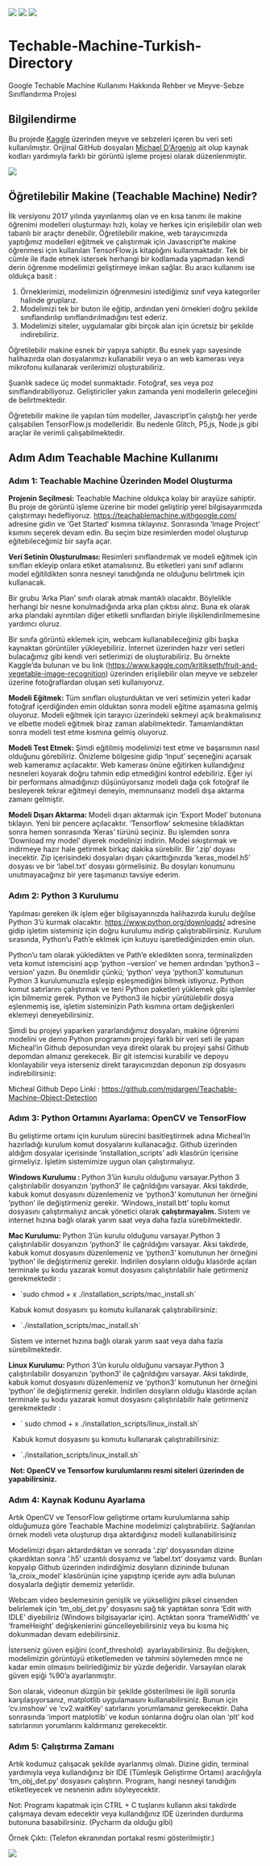 ![](https://img.shields.io/badge/Python-3776AB?style=for-the-badge&logo=python&logoColor=white)
![](https://img.shields.io/badge/TensorFlow-FF6F00?style=for-the-badge&logo=TensorFlow&logoColor=white)
![](https://img.shields.io/badge/OpenCV-27338e?style=for-the-badge&logo=OpenCV&logoColor=white)
![]()
# Techable-Machine-Turkish-Directory
Google Techable Machine Kullanımı Hakkında Rehber ve Meyve-Sebze Sınıflandırma Projesi

<h2> Bilgilendirme </h2>
<p>Bu projede <a href="https://www.kaggle.com/kritikseth/fruit-and-vegetable-image-recognition/">Kaggle</a> üzerinden meyve ve sebzeleri içeren bu veri seti kullanılmıştır. Orijinal GitHub dosyaları <a href="https://github.com/mjdargen/Teachable-Machine-Object-Detection/">Michael D'Argenio</a> ait olup kaynak kodları yardımıyla farklı bir görüntü işleme projesi olarak düzenlenmiştir.</p>
<img src="img/3.png">
<h2> Öğretilebilir Makine (Teachable Machine) Nedir?</h2>
<p>İlk versiyonu 2017 yılında yayınlanmış olan ve en kısa tanımı ile makine öğrenimi modelleri oluşturmayı hızlı, kolay ve herkes için erişilebilir olan web tabanlı bir araçtır denebilir. Öğretilebilir makine, web tarayıcımızda yaptığımız modelleri eğitmek ve çalıştırmak için Javascript’te makine öğrenmesi için kullanılan TensorFlow.js kitaplığını kullanmaktadır. Tek bir cümle ile ifade etmek istersek herhangi bir kodlamada yapmadan kendi derin öğrenme modelimizi geliştirmeye imkan sağlar. Bu aracı kullanımı ise oldukça basit :</p>
<p> <ol>
    <li>Örneklerimizi, modelimizin öğrenmesini istediğimiz sınıf veya kategoriler halinde gruplarız.</li>
    <li>Modelimizi tek bir buton ile eğitip, ardından yeni örnekleri doğru şekilde sınıflandırılıp sınıflandırılmadığını test ederiz.</li>
    <li>Modelimizi siteler, uygulamalar gibi birçok alan için ücretsiz bir şekilde indirebiliriz.</li>
  </ol>
<p> Öğretilebilir makine esnek bir yapıya sahiptir. Bu esnek yapı sayesinde halihazırda olan dosyalarımızı kullanabilir veya o an web kamerası veya mikrofonu kullanarak verilerimizi oluşturabiliriz.</p>  
<p> Şuanlık sadece üç model sunmaktadır. Fotoğraf, ses veya poz sınıflandırabiliyoruz. Geliştiriciler yakın zamanda yeni modellerin geleceğini de belirtmektedir.</p>  
<p> Öğretebilir makine ile yapılan tüm modeller, Javascript’in çalıştığı her yerde çalışabilen TensorFlow.js modelleridir. Bu nedenle Glitch, P5,js, Node.js gibi araçlar ile verimli çalışabilmektedir.</p>  

<h2> Adım Adım Teachable Machine Kullanımı</h2>

<h3>Adım 1: Teachable Machine Üzerinden Model Oluşturma</h3>
<p><strong>Projenin Se&ccedil;ilmesi:</strong> Teachable Machine olduk&ccedil;a kolay bir aray&uuml;ze sahiptir. Bu proje de g&ouml;r&uuml;nt&uuml; işleme &uuml;zerine bir model geliştirip yerel bilgisayarımızda &ccedil;alıştırmayı hedefliyoruz. <a href="https://teachablemachine.withgoogle.com/">https://teachablemachine.withgoogle.com/</a> adresine gidin ve &lsquo;Get Started&rsquo; kısmına tıklayınız. Sonrasında &lsquo;Image Project&rsquo; ksımını se&ccedil;erek devam edin. Bu se&ccedil;im bize resimlerden model oluşturup eğitebileceğimiz bir sayfa a&ccedil;ar.</p>
<p><strong>Veri Setinin Oluşturulması: </strong>Resimleri sınıflandırmak ve modeli eğitmek i&ccedil;in sınıfları ekleyip onlara etiket atamalısınız. Bu etiketleri yani sınıf adlarını model eğitildikten sonra nesneyi tanıdığında ne olduğunu belirtmek i&ccedil;in kullanacak.</p>
<p>Bir grubu &lsquo;Arka Plan&rsquo; sınıfı olarak atmak mantıklı olacaktır. B&ouml;ylelikle herhangi bir nesne konulmadığında arka plan &ccedil;ıktısı alırız. Buna ek olarak arka plandaki ayrıntıları diğer etiketli sınıflardan biriyle ilişkilendirilmemesine yardımcı oluruz.</p>
<p>Bir sınıfa g&ouml;r&uuml;nt&uuml; eklemek i&ccedil;in, webcam kullanabileceğiniz gibi başka kaynaktan g&ouml;r&uuml;nt&uuml;ler y&uuml;kleyebiliriz. İnternet &uuml;zerinden hazır veri setleri bulacağımız gibi kendi veri setlerimizi de oluşturabiliriz. Bu &ouml;rnekte Kaggle&rsquo;da bulunan ve bu link (<a href="https://www.kaggle.com/kritikseth/fruit-and-vegetable-image-recognition">https://www.kaggle.com/kritikseth/fruit-and-vegetable-image-recognition</a>) &uuml;zerinden erişilebilir olan meyve ve sebzeler &uuml;zerine fotoğraflardan oluşan seti kullanıyoruz.</p>
<p><strong>Modeli Eğitmek: </strong>T&uuml;m sınıfları oluşturduktan ve veri setimizin yeteri kadar fotoğraf i&ccedil;erdiğinden emin olduktan sonra modeli eğitme aşamasına gelmiş oluyoruz. Modeli eğitmek i&ccedil;in tarayıcı &uuml;zerindeki sekmeyi a&ccedil;ık bırakmalısınız ve elbette modeli eğitmek biraz zaman alabilmektedir. Tamamlandıktan sonra modeli test etme kısmına gelmiş oluyoruz.</p>
<p><strong>Modeli Test Etmek: </strong>Şimdi eğitilmiş modelimizi test etme ve başarısının nasıl olduğunu g&ouml;rebiliriz. &Ouml;nizleme b&ouml;lgesine gidip &lsquo;Input&rsquo; se&ccedil;eneğini a&ccedil;arsak web kameramız a&ccedil;ılacaktır. Web kamerası &ouml;n&uuml;ne eğitirken kullandığınız nesneleri koyarak doğru tahmin edip etmediğini kontrol edebiliriz. Eğer iyi bir performans almadığınızı d&uuml;ş&uuml;n&uuml;yorsanız modeli dağa &ccedil;ok fotoğraf ile besleyerek tekrar eğitmeyi deneyin, memnunsanız modeli dışa aktarma zamanı gelmiştir.</p>
<p><strong>Modeli Dışarı Aktarma: </strong>Modeli dışarı aktarmak i&ccedil;in &lsquo;Export Model&rsquo; butonuna tıklayın. Yeni bir pencere a&ccedil;ılacaktır. &lsquo;Tensorflow&rsquo; sekmesine tıkladıktan sonra hemen sonrasında &lsquo;Keras&rsquo; t&uuml;r&uuml;n&uuml; se&ccedil;iniz. Bu işlemden sonra &lsquo;Download my model&rsquo; diyerek modelinizi indirin. Modei sıkıştırmak ve indirmeye hazır hale getirmek birka&ccedil; dakika s&uuml;rebilir. Bir &lsquo;.zip&rsquo; doyası inecektir. Zip i&ccedil;erisindeki dosyaları dışarı &ccedil;ıkarttığınızda &lsquo;keras_model.h5&rsquo; dosyası ve bir &lsquo;label.txt&rsquo; dosyası g&ouml;rmelisiniz. Bu dosyları konumunu unutmayacağınız bir yere taşımanızı tavsiye ederim.</p>

<h3>Adım 2: Python 3 Kurulumu</h3>
<p>Yapılması gereken ilk işlem eğer bilgisayarınızda halihazırda kurulu değilse Python 3&rsquo;&uuml; kurmak olacaktır. <a href="https://www.python.org/downloads/">https://www.python.org/downloads/</a> adresine gidip işletim sisteminiz i&ccedil;in doğru kurulumu indirip &ccedil;alıştırabilirsiniz. Kurulum sırasında, Python&rsquo;u Path&rsquo;e eklmek i&ccedil;in kutuyu işaretlediğinizden emin olun.</p>
<p>Python&rsquo;u tam olarak y&uuml;kledikten ve Path&rsquo;e ekledikten sonra, terminalizden veta komut istemcisini a&ccedil;ıp &lsquo;python &ndash;version&rsquo; ve hemen ardından &lsquo;python3 &ndash;version&rsquo; yazın. Bu &ouml;nemlidir &ccedil;&uuml;nk&uuml;; &lsquo;python&rsquo; veya &lsquo;python3&rsquo; komutunun Python 3 kurulumunuzla eşleşip eşleşmediğini bilmek istiyoruz. Python komut satırlarını &ccedil;alıştırmak ve teni Python paketleri y&uuml;klemek gibi işlemler i&ccedil;in bilmemiz gerek. Python ve Python3 ile hi&ccedil;bir y&uuml;r&uuml;t&uuml;lebilir dosya eşlenmemiş ise, işletim sisteminizin Path kısmına ortam değişkenleri eklemeyi deneyebilirsiniz.</p>
<p>Şimdi bu projeyi yaparken yararlandığımız dosyaları, makine &ouml;ğrenimi modelini ve demo Python programını projeyi farklı bir veri seti ile yapan Micheal&rsquo;in Github deposundan veya direkt olarak bu projeyi şahsi Github depomdan almanız gerekecek. Bir git istemcisi kurabilir ve depoyu klonlayabilir veya isterseniz direkt tarayıcınızdan deponun zip dosyasını indirebilirsiniz:</p>
<p>Micheal Github Depo Linki : <a href="https://github.com/mjdargen/Teachable-Machine-Object-Detection">https://github.com/mjdargen/Teachable-Machine-Object-Detection</a></p>

<h3>Adım 3: Python Ortamını Ayarlama: OpenCV ve TensorFlow</h3>

<p>Bu geliştirme ortamı i&ccedil;in kurulum s&uuml;recini basitleştirmek adına Micheal&rsquo;in hazırladığı kurulum komut dosyalarını kullanacağız. Github &uuml;zerinden aldığım dosyalar i&ccedil;erisinde &lsquo;installation_scripts&rsquo; adlı klas&ouml;r&uuml;n i&ccedil;erisine girmeliyiz. İşletim sistemimize uygun olan &ccedil;alıştırmalıyız.</p>
<p><strong>Windows Kurulumu : </strong>Python 3&rsquo;&uuml;n kurulu olduğunu varsayar.Python 3 &ccedil;alıştırılabilir dosyanızın &lsquo;python3&rsquo; ile &ccedil;ağrıldığını varsayar. Aksi takdirde, kabuk komut dosyasını d&uuml;zenlemeniz ve &lsquo;python3&rsquo; komutunun her &ouml;rneğini &lsquo;python&rsquo; ile değiştirmeniz gerekir. &lsquo;Windows_install.btt&rsquo; toplu komut dosyasını &ccedil;alıştırmalıyız ancak y&ouml;netici olarak <strong>&ccedil;alıştırmayalım. </strong>Sistem ve internet hızına bağlı olarak yarım saat veya daha fazla s&uuml;rebilmektedir.</p>
<p><strong>Mac Kurulumu: </strong>Python 3&rsquo;&uuml;n kurulu olduğunu varsayar.Python 3 &ccedil;alıştırılabilir dosyanızın &lsquo;python3&rsquo; ile &ccedil;ağrıldığını varsayar. Aksi takdirde, kabuk komut dosyasını d&uuml;zenlemeniz ve &lsquo;python3&rsquo; komutunun her &ouml;rneğini &lsquo;python&rsquo; ile değiştirmeniz gerekir. İndirilen dosyların olduğu klas&ouml;rde a&ccedil;ılan terminale şu kodu yazarak komut dosyasını &ccedil;alıştırılabilir hale getirmeniz gerekmektedir :</p>
<ul>
<li>`sudo chmod + x ./installation_scripts/mac_install.sh`&nbsp;</li>
</ul>
<p>&nbsp;Kabuk komut dosyasını şu komutu kullanarak &ccedil;alıştırabilirsiniz:</p>
<ul>
<li>`./installation_scripts/mac_install.sh`</li>
</ul>
<p>&nbsp;Sistem ve internet hızına bağlı olarak yarım saat veya daha fazla s&uuml;rebilmektedir.</p>
<p><strong>Linux Kurulumu: </strong>Python 3&rsquo;&uuml;n kurulu olduğunu varsayar.Python 3 &ccedil;alıştırılabilir dosyanızın &lsquo;python3&rsquo; ile &ccedil;ağrıldığını varsayar. Aksi takdirde, kabuk komut dosyasını d&uuml;zenlemeniz ve &lsquo;python3&rsquo; komutunun her &ouml;rneğini &lsquo;python&rsquo; ile değiştirmeniz gerekir. İndirilen dosyların olduğu klas&ouml;rde a&ccedil;ılan terminale şu kodu yazarak komut dosyasını &ccedil;alıştırılabilir hale getirmeniz gerekmektedir :</p>
<ul>
<li>` sudo chmod + x ./installation_scripts/linux_install.sh`</li>
</ul>
<p>&nbsp;&nbsp;Kabuk komut dosyasını şu komutu kullanarak &ccedil;alıştırabilirsiniz:</p>
<ul>
<li>`./installation_scripts/inux_install.sh`</li>
</ul>
<p>&nbsp;<strong>Not: OpenCV ve Tensorfow kurulumlarını resmi siteleri &uuml;zerinden de yapabilirsiniz.</strong></p>

<h3>Adım 4: Kaynak Kodunu Ayarlama</h3>
<p>Artık OpenCV ve TensorFlow geliştirme ortamı kurulumlarına sahip olduğumuza g&ouml;re Teachable Machine modelimizi &ccedil;alıştırabiliriz. Sağlanılan &ouml;rnek modeli veta oluşturup dışa aktardığınız modeli kullanabilirisiniz</p>
<p>Modelimizi dışarı aktardırdıktan ve sonrada &lsquo;.zip&rsquo; dosyasından dizine &ccedil;ıkardıktan sonra &lsquo;.h5&rsquo; uzantılı dosyamız ve &lsquo;label.txt&rsquo; dosyamız vardı. Bunları kopyalıp Github &uuml;zerinden indirdiğimiz dosyların dizininde bulunan &lsquo;la_croix_model&rsquo; klas&ouml;r&uuml;n&uuml;n i&ccedil;ine yapıştırıp i&ccedil;eride aynı adla bulunan dosyalarla değiştir dememiz yeterlidir.</p>
<p>Webcam video beslemesinin genişlik ve y&uuml;kselliğini piksel cinsenden belirlemek i&ccedil;in &lsquo;tm_obj_det.py&rsquo; dosyasını sağ tık yaptıktan sonra &lsquo;Edit with IDLE&rsquo; diyebiliriz (Windows bilgisayarlar i&ccedil;in). A&ccedil;tıktan sonra &lsquo;frameWidth&rsquo; ve &lsquo;frameHeight&rsquo; değişkenlerini g&uuml;ncelleyebilirsiniz veya bu kısma hi&ccedil; dokunmadan devam edebilirsiniz.</p>
<p>İsterseniz g&uuml;ven eşiğini (conf_threshold)&nbsp; ayarlayabilirsiniz. Bu değişken, modelimizin g&ouml;r&uuml;nt&uuml;y&uuml; etiketlemeden ve tahmini s&ouml;ylemeden mnce ne kadar emin olmasını belirlediğimiz bir y&uuml;zde değeridir. Varsayılan olarak g&uuml;ven eşiği %90&rsquo;a ayarlanmıştır.</p>
<p>Son olarak, videonun d&uuml;zg&uuml;n bir şekilde g&ouml;sterilmesi ile ilgili sorunla karşılaşıyorsanız, matplotlib uygulamasını kullanabilirsiniz. Bunun i&ccedil;in &lsquo;cv.imshow&rsquo; ve &lsquo;cv2.waitKey&rsquo; satırlarını yorumlamanız gerekecektir. Daha sonrasında &lsquo;import matplotlib&rsquo; ve kodun sonlarına doğru olan olan &lsquo;plt&rsquo; kod satırlarının yorumlarını kaldırmanız gerekecektir.</p>

<h3>Adım 5: Çalıştırma Zamanı</h3>
<p>Artık kodumuz &ccedil;alışacak şekilde ayarlanmış olmalı. Dizine gidin, terminal yardımıyla veya kullandığınız bir IDE (T&uuml;mleşik Geliştirme Ortamı) aracılığıyla &lsquo;tm_obj_det.py&rsquo; dosyasını &ccedil;alıştırın. Program, hangi nesneyi tanıdığını etiketleyecek ve nesnenin adını s&ouml;yleyecektir.</p>
<p>Not: Programı kapatmak i&ccedil;in CTRL + C tuşlarını kullanın aksi takdirde &ccedil;alışmaya devam edecektir veya kullandığınız IDE &uuml;zerinden durdurma butonuna basabilirsiniz. (Pycharm da olduğu gibi)</p>
<p>&Ouml;rnek &Ccedil;ıktı: (Telefon ekranından portakal resmi g&ouml;sterilmiştir.)</p>
<img src="img/4.png">

